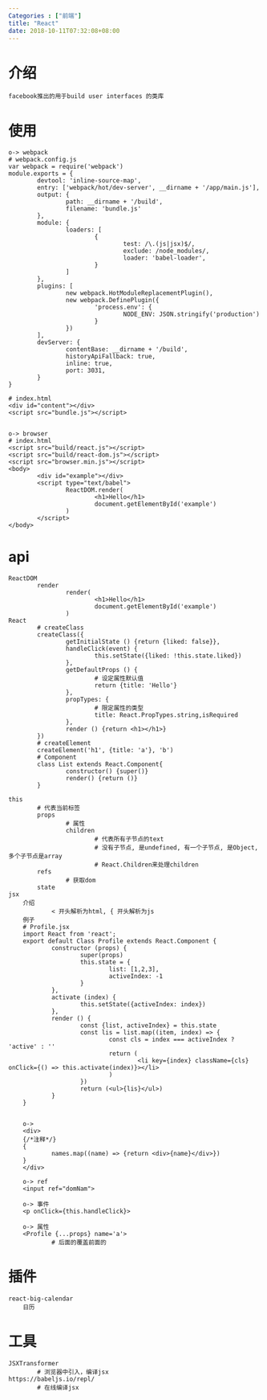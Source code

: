 ```yaml
---
Categories : ["前端"]
title: "React"
date: 2018-10-11T07:32:08+08:00
---
```


# 介绍
    facebook推出的用于build user interfaces 的类库
# 使用
    o-> webpack
    # webpack.config.js
    var webpack = require('webpack')
    module.exports = {
            devtool: 'inline-source-map',
            entry: ['webpack/hot/dev-server', __dirname + '/app/main.js'],
            output: {
                    path: __dirname + '/build',
                    filename: 'bundle.js'
            },
            module: {
                    loaders: [
                            {
                                    test: /\.(js|jsx)$/,
                                    exclude: /node_modules/,
                                    loader: 'babel-loader',
                            }
                    ]
            },
            plugins: [
                    new webpack.HotModuleReplacementPlugin(),
                    new webpack.DefinePlugin({
                            'process.env': {
                                    NODE_ENV: JSON.stringify('production')
                            }
                    })
            ],
            devServer: {
                    contentBase: __dirname + '/build',
                    historyApiFallback: true,
                    inline: true,
                    port: 3031,
            }
    }

    # index.html
    <div id="content"></div>
    <script src="bundle.js"></script>


    o-> browser
    # index.html
    <script src="build/react.js"></script>
    <script src="build/react-dom.js"></script>
    <script src="browser.min.js"></script>
    <body>
            <div id="example"></div>
            <script type="text/babel">
                    ReactDOM.render(
                            <h1>Hello</h1>
                            document.getElementById('example')
                    )
            </script>
    </body>
# api
    ReactDOM
            render
                    render(
                            <h1>Hello</h1>
                            document.getElementById('example')
                    )
    React
            # createClass
            createClass({
                    getInitialState () {return {liked: false}},
                    handleClick(event) {
                            this.setState({liked: !this.state.liked})
                    },
                    getDefaultProps () {
                            # 设定属性默认值
                            return {title: 'Hello'}
                    },
                    propTypes: {
                            # 限定属性的类型
                            title: React.PropTypes.string,isRequired
                    },
                    render () {return <h1></h1>}
            })
            # createElement
            createElement('h1', {title: 'a'}, 'b')
            # Component
            class List extends React.Component{
                    constructor() {super()}
                    render() {return ()}
            }
            
    this
            # 代表当前标签
            props
                    # 属性
                    children
                            # 代表所有子节点的text
                            # 没有子节点, 是undefined, 有一个子节点, 是Object, 多个子节点是array
                            # React.Children来处理children
            refs
                    # 获取dom
            state
    jsx
        介绍
                < 开头解析为html, { 开头解析为js
        例子
        # Profile.jsx
        import React from 'react';
        export default Class Profile extends React.Component {
                constructor (props) {
                        super(props)
                        this.state = {
                                list: [1,2,3],
                                activeIndex: -1
                        }
                },
                activate (index) {
                        this.setState({activeIndex: index})
                },
                render () {
                        const {list, activeIndex} = this.state
                        const lis = list.map((item, index) => {
                                const cls = index === activeIndex ? 'active' : ''
                                return (
                                        <li key={index} className={cls} onClick={() => this.activate(index)}></li>
                                )
                        })
                        return (<ul>{lis}</ul>)
                }
        }


        o->
        <div>
        {/*注释*/}
        {
                names.map((name) => {return <div>{name}</div>})
        }
        </div>

        o-> ref
        <input ref="domNam">

        o-> 事件
        <p onClick={this.handleClick}>

        o-> 属性
        <Profile {...props} name='a'>
                # 后面的覆盖前面的
# 插件
    react-big-calendar
        日历
# 工具
    JSXTransformer
            # 浏览器中引入，编译jsx
    https://babeljs.io/repl/
            # 在线编译jsx